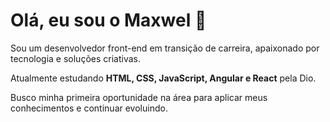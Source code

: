 <html lang="pt-br">
  <div class="container">
    <h1>Olá, eu sou o Maxwel 👋</h1>
    <p>Sou um desenvolvedor front-end em transição de carreira, apaixonado por tecnologia e soluções criativas.</p>
    <p>Atualmente estudando <strong>HTML, CSS, JavaScript, Angular e React</strong> pela Dio.</p>
    <p>Busco minha primeira oportunidade na área para aplicar meus conhecimentos e continuar evoluindo.</p>
   
